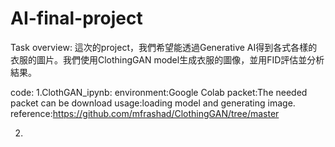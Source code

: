 # AI-final-project
Task overview:
這次的project，我們希望能透過Generative AI得到各式各樣的衣服的圖片。我們使用ClothingGAN model生成衣服的圖像，並用FID評估並分析結果。

code:
  1.ClothGAN_ipynb:
    environment:Google Colab
    packet:The needed packet can be download 
    usage:loading model and generating image.
    reference:https://github.com/mfrashad/ClothingGAN/tree/master
    
 2.
